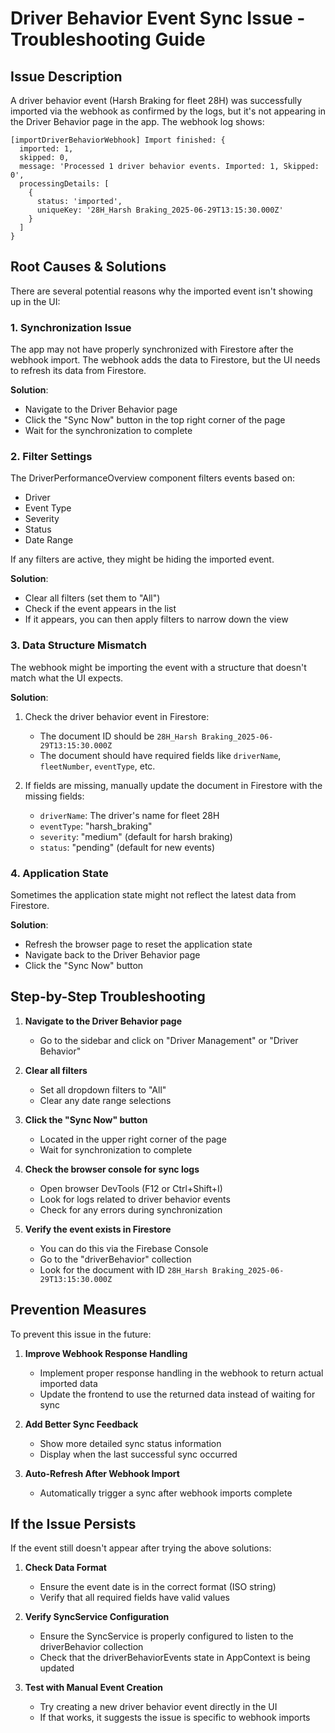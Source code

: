 # Driver Behavior Event Sync Issue - Troubleshooting Guide

## Issue Description

A driver behavior event (Harsh Braking for fleet 28H) was successfully imported via the webhook as confirmed by the logs, but it's not appearing in the Driver Behavior page in the app. The webhook log shows:

```
[importDriverBehaviorWebhook] Import finished: {
  imported: 1,
  skipped: 0,
  message: 'Processed 1 driver behavior events. Imported: 1, Skipped: 0',
  processingDetails: [
    {
      status: 'imported',
      uniqueKey: '28H_Harsh Braking_2025-06-29T13:15:30.000Z'
    }
  ]
}
```

## Root Causes & Solutions

There are several potential reasons why the imported event isn't showing up in the UI:

### 1. Synchronization Issue

The app may not have properly synchronized with Firestore after the webhook import. The webhook adds the data to Firestore, but the UI needs to refresh its data from Firestore.

**Solution**: 
- Navigate to the Driver Behavior page
- Click the "Sync Now" button in the top right corner of the page
- Wait for the synchronization to complete

### 2. Filter Settings

The DriverPerformanceOverview component filters events based on:
- Driver
- Event Type
- Severity
- Status
- Date Range

If any filters are active, they might be hiding the imported event.

**Solution**:
- Clear all filters (set them to "All")
- Check if the event appears in the list
- If it appears, you can then apply filters to narrow down the view

### 3. Data Structure Mismatch

The webhook might be importing the event with a structure that doesn't match what the UI expects.

**Solution**:
1. Check the driver behavior event in Firestore:
   - The document ID should be `28H_Harsh Braking_2025-06-29T13:15:30.000Z`
   - The document should have required fields like `driverName`, `fleetNumber`, `eventType`, etc.

2. If fields are missing, manually update the document in Firestore with the missing fields:
   - `driverName`: The driver's name for fleet 28H
   - `eventType`: "harsh_braking"
   - `severity`: "medium" (default for harsh braking)
   - `status`: "pending" (default for new events)

### 4. Application State

Sometimes the application state might not reflect the latest data from Firestore.

**Solution**:
- Refresh the browser page to reset the application state
- Navigate back to the Driver Behavior page
- Click the "Sync Now" button

## Step-by-Step Troubleshooting

1. **Navigate to the Driver Behavior page**
   - Go to the sidebar and click on "Driver Management" or "Driver Behavior"

2. **Clear all filters**
   - Set all dropdown filters to "All"
   - Clear any date range selections

3. **Click the "Sync Now" button**
   - Located in the upper right corner of the page
   - Wait for synchronization to complete

4. **Check the browser console for sync logs**
   - Open browser DevTools (F12 or Ctrl+Shift+I)
   - Look for logs related to driver behavior events
   - Check for any errors during synchronization

5. **Verify the event exists in Firestore**
   - You can do this via the Firebase Console
   - Go to the "driverBehavior" collection
   - Look for the document with ID `28H_Harsh Braking_2025-06-29T13:15:30.000Z`

## Prevention Measures

To prevent this issue in the future:

1. **Improve Webhook Response Handling**
   - Implement proper response handling in the webhook to return actual imported data
   - Update the frontend to use the returned data instead of waiting for sync

2. **Add Better Sync Feedback**
   - Show more detailed sync status information
   - Display when the last successful sync occurred

3. **Auto-Refresh After Webhook Import**
   - Automatically trigger a sync after webhook imports complete

## If the Issue Persists

If the event still doesn't appear after trying the above solutions:

1. **Check Data Format**
   - Ensure the event date is in the correct format (ISO string)
   - Verify that all required fields have valid values

2. **Verify SyncService Configuration**
   - Ensure the SyncService is properly configured to listen to the driverBehavior collection
   - Check that the driverBehaviorEvents state in AppContext is being updated

3. **Test with Manual Event Creation**
   - Try creating a new driver behavior event directly in the UI
   - If that works, it suggests the issue is specific to webhook imports